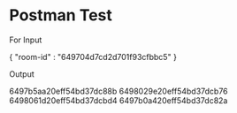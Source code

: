 # Postman Test

For Input

{
"room-id" : "649704d7cd2d701f93cfbbc5"
}

Output

6497b5aa20eff54bd37dc88b
6498029e20eff54bd37dcb76
6498061d20eff54bd37dcbd4
6497b0a420eff54bd37dc82a
